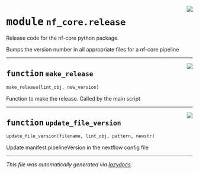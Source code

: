 <!-- markdownlint-disable -->

<a href="../../../../../../tools/nf_core/release.py#L0"><img align="right" style="float:right;" src="https://img.shields.io/badge/-source-cccccc?style=flat-square"></a>

# <kbd>module</kbd> `nf_core.release`

Release code for the nf-core python package.

Bumps the version number in all appropriate files for a nf-core pipeline

---

<a href="../../../../../../tools/nf_core/release.py#L12"><img align="right" style="float:right;" src="https://img.shields.io/badge/-source-cccccc?style=flat-square"></a>

## <kbd>function</kbd> `make_release`

```python
make_release(lint_obj, new_version)
```

Function to make the release. Called by the main script

---

<a href="../../../../../../tools/nf_core/release.py#L53"><img align="right" style="float:right;" src="https://img.shields.io/badge/-source-cccccc?style=flat-square"></a>

## <kbd>function</kbd> `update_file_version`

```python
update_file_version(filename, lint_obj, pattern, newstr)
```

Update manifest.pipelineVersion in the nextflow config file

---

_This file was automatically generated via [lazydocs](https://github.com/ml-tooling/lazydocs)._
